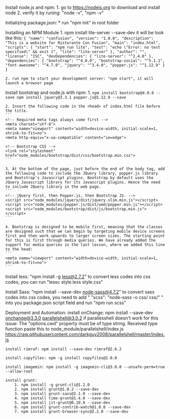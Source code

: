Install node.js and npm: 
    1. go to https://nodejs.org to download and install node
    2. verify it by runing: "node -v", "npm -v"

Initializing package.json:
    * run "npm init" in root folder

Installing an NPM Module
    1. npm install lite-server --save-dev
    it will be look like this:
    ```
    {
        "name": "confusion",
        "version": "1.0.0",
        "description": "This is a website for Ristorante Con Fusion",
        "main": "index.html",
        "scripts": {
            "start": "npm run lite",
            "test": "echo \"Error: no test specified\" && exit 1",
            "lite": "lite-server"
        },
        "author": "",
        "license": "ISC",
        "devDependencies": {
            "lite-server": "^2.4.0"
        },
        "dependencies": {
            "bootstrap": "^4.0.0",
            "bootstrap-social": "^5.1.1",
            "font-awesome": "^4.7.0",
            "jquery": "^3.4.0",
            "popper.js": "^1.12.9"
        }
    }
    ```

    2. run npm to start your development server: "npm start", it will launch a browser page

Install bootstrap and node.js with npm:
    1. ```npm install bootstrap@4.0.0 --save
    npm install jquery@3.3.1 popper.js@1.12.9 --save```

    2. Insert the following code in the <head> of index.html file before the title.
    ```
    <!-- Required meta tags always come first -->
    <meta charset="utf-8">
    <meta name="viewport" content="width=device-width, initial-scale=1, shrink-to-fit=no">
    <meta http-equiv="x-ua-compatible" content="ie=edge">

    <!-- Bootstrap CSS -->
    <link rel="stylesheet" href="node_modules/bootstrap/dist/css/bootstrap.min.css">
    ```

    3. At the bottom of the page, just before the end of the body tag, add the following code to include the JQuery library, popper.js library and Bootstrap's Javascript plugins. Bootstrap by default uses the JQuery Javascript library for its Javascript plugins. Hence the need to include JQuery library in the web page.
    ```
    <!-- jQuery first, then Popper.js, then Bootstrap JS. -->
    <script src="node_modules/jquery/dist/jquery.slim.min.js"></script>
    <script src="node_modules/popper.js/dist/umd/popper.min.js"></script>
    <script src="node_modules/bootstrap/dist/js/bootstrap.min.js"></script>
    ```

    4. Bootstrap is designed to be mobile first, meaning that the classes are designed such that we can begin by targeting mobile device screens first and then work upwards to larger screen sizes. The starting point for this is first through media queries. We have already added the support for media queries in the last lesson, where we added this line to the head:
    ```
    <meta name="viewport" content="width=device-width, initial-scale=1, shrink-to-fit=no">
    ```

Install less: "npm install -g less@2.7.2" 
    to convert less codes into css codes, you can run "lessc style.less style.css"

Install Sass: "npm install --save-dev node-sass@4.7.2"
    to convert sass codes into css codes, you need to add " "scss": "node-sass -o css/ css/" " into you package.json script field and run "npm run scss"

Deployment and Automation:
    install onChange: npm install --save-dev onchange@3.3.0 parallelshell@3.0.2
    if parallesshell doesn't work for this issue: The "options.cwd" property must be of type string. Received type function
    paste this to node_module/parallelshell/index.js https://raw.githubusercontent.com/darkguy2008/parallelshell/master/index.js

    install rimraf: npm install --save-dev rimraf@2.6.2

    install copyfiles: npm -g install copyfiles@2.0.0

    install imagemin: npm install -g imagemin-cli@3.0.0 --unsafe-perm=true --allow-root

    install grunt: 
        1. npm install -g grunt-cli@1.2.0
        2. npm install grunt@1.0.2 --save-dev
        3. npm install grunt-sass@2.1.0 --save-dev
        4. npm install time-grunt@1.4.0 --save-dev
        5. npm install jit-grunt@0.10.0 --save-dev
        6. npm install grunt-contrib-watch@1.0.0 --save-dev
        7. npm install grunt-browser-sync@2.2.0 --save-dev